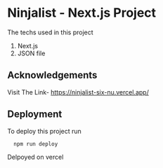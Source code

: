 
# Ninjalist - Next.js Project

The techs used in this project 
1. Next.js
2. JSON file
## Acknowledgements

 
Visit The Link- https://ninjalist-six-nu.vercel.app/

## Deployment

To deploy this project run

```bash
  npm run deploy
```

Delpoyed on vercel
